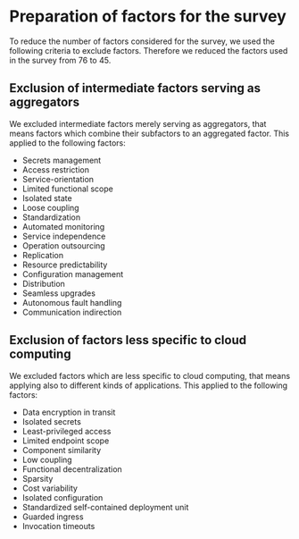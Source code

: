 # Preparation of factors for the survey

To reduce the number of factors considered for the survey, we used the following criteria to exclude factors. Therefore we reduced the factors used in the survey from 76 to 45.

## Exclusion of intermediate factors serving as aggregators

We excluded intermediate factors merely serving as aggregators, that means factors which combine their subfactors to an aggregated factor.
This applied to the following factors:

* Secrets management
* Access restriction
* Service-orientation
* Limited functional scope
* Isolated state
* Loose coupling
* Standardization
* Automated monitoring
* Service independence
* Operation outsourcing
* Replication
* Resource predictability
* Configuration management
* Distribution
* Seamless upgrades
* Autonomous fault handling
* Communication indirection

## Exclusion of factors less specific to cloud computing

We excluded factors which are less specific to cloud computing, that means applying also to different kinds of applications.
This applied to the following factors:

* Data encryption in transit
* Isolated secrets
* Least-privileged access
* Limited endpoint scope
* Component similarity
* Low coupling
* Functional decentralization
* Sparsity
* Cost variability
* Isolated configuration
* Standardized self-contained deployment unit
* Guarded ingress
* Invocation timeouts
